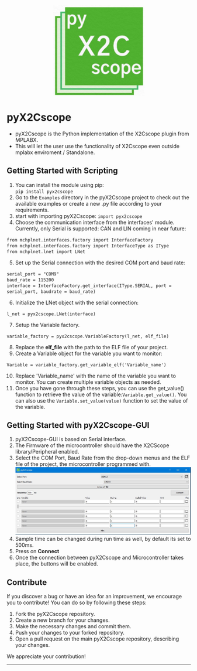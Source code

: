 <p align="center">
  <img src="https://raw.githubusercontent.com/X2Cscope/pyx2cscope/feat-faster-monitoring/pyx2cscope/gui/img/pyx2cscope.jpg" alt="pyX2Cscope Logo" width="250">
</p>

# pyX2Cscope
- pyX2Cscope is the Python implementation of the X2Cscope plugin from MPLABX.
- This will let the user use the functionality of X2Cscope even outside mplabx enviroment / Standalone.

## Getting Started with Scripting

1. You can install the module using pip: <br>`pip install pyx2cscope`
2. Go to the `Examples` directory in the pyX2Cscope project to check out the available examples or create a new .py file according to your requirements.
3. start with importing pyX2Cscope:  `import pyx2cscope`
4. Choose the communication interface from the interfaces' module. Currently, only Serial is supported: CAN and LIN coming in near future: <br> 
```
from mchplnet.interfaces.factory import InterfaceFactory
from mchplnet.interfaces.factory import InterfaceType as IType
from mchplnet.lnet import LNet
``` 
5. Set up the Serial connection with the desired COM port and baud rate:
```
serial_port = "COM9"
baud_rate = 115200
interface = InterfaceFactory.get_interface(IType.SERIAL, port = serial_port, baudrate = baud_rate)
```
6. Initialize the LNet object with the serial connection:
```
l_net = pyx2cscope.LNet(interface)
```
7.  Setup the Variable factory.  
```
variable_factory = pyx2cscope.VariableFactory(l_net, elf_file)
```  
8. Replace the **elf_file** with the path to the ELF file of your project.
9. Create a Variable object for the variable you want to monitor:
```
Variable = variable_factory.get_variable_elf('Variable_name')
``` 
10. Replace 'Variable_name' with the name of the variable you want to monitor. You can create multiple variable objects as needed.
11. Once you have gone through these steps, you can use the get_value() function to retrieve the value of the variable:``Variable.get_value()``. You can also use the ``Variable.set_value(value)`` function to set the value of the variable.


## Getting Started with pyX2Cscope-GUI

1. pyX2Cscope-GUI is based on Serial interface.
2. The Firmware of the microcontroller should have the X2CScope library/Peripheral enabled.
2. Select the COM Port, Baud Rate from the drop-down menus and the ELF file of the project, the microcontroller programmed with. <br>
    ![COM-port](https://raw.githubusercontent.com/X2Cscope/pyx2cscope/feat-faster-monitoring/pyx2cscope/gui/img/Setting.jpg)
3. Sample time can be changed during run time as well, by default its set to 500ms.
4. Press on **Connect**
5. Once the connection between pyX2Cscope and Microcontroller takes place, the buttons will be enabled.


## Contribute
If you discover a bug or have an idea for an improvement, we encourage you to contribute! You can do so by following these steps:

1. Fork the pyX2Cscope repository.
2. Create a new branch for your changes.
3. Make the necessary changes and commit them. 
4. Push your changes to your forked repository. 
5. Open a pull request on the main pyX2Cscope repository, describing your changes.

We appreciate your contribution!



-------------------------------------------------------------------



